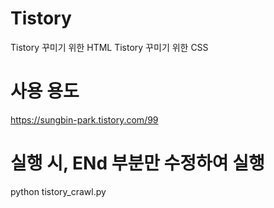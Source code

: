 # Tistory
Tistory 꾸미기 위한 HTML
Tistory 꾸미기 위한 CSS

# 사용 용도
https://sungbin-park.tistory.com/99

# 실행 시, ENd 부분만 수정하여 실행
python tistory_crawl.py
